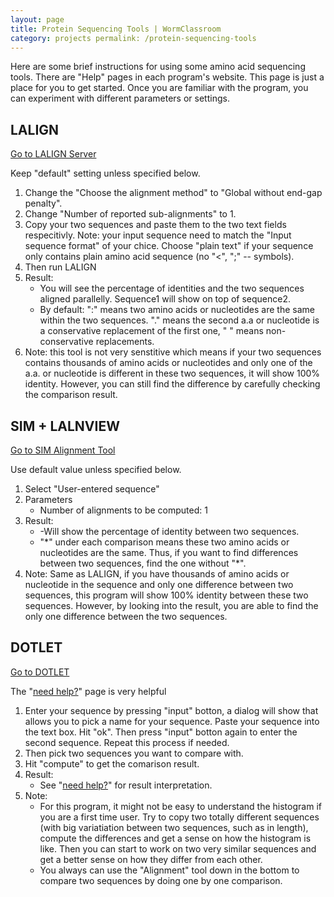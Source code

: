 ```yaml
---
layout: page
title: Protein Sequencing Tools | WormClassroom
category: projects permalink: /protein-sequencing-tools
---
```

Here are some brief instructions for using some amino acid sequencing
tools. There are "Help" pages in each program's website. This page is
just a place for you to get started. Once you are familiar with the
program, you can experiment with different parameters or settings.

LALIGN
------

[Go to LALIGN
Server](http://www.ch.embnet.org/software/LALIGN_form.html)

Keep "default" setting unless specified below.

1.  Change the "Choose the alignment method" to "Global without end-gap
    penalty".
2.  Change "Number of reported sub-alignments" to 1.
3.  Copy your two sequences and paste them to the two text fields
    respecitivly. Note: your input sequence need to match the "Input
    sequence format" of your chice. Choose "plain text" if your sequence
    only contains plain amino acid sequence (no "&lt;", ";" -- symbols).
4.  Then run LALIGN
5.  Result:
    -   You will see the percentage of identities and the two sequences
        aligned parallelly. Sequence1 will show on top of sequence2.
    -   By default: ":" means two amino acids or nucleotides are the
        same within the two sequences. "." means the second a.a or
        nucleotide is a conservative replacement of the first one, " "
        means non-conservative replacements.
6.  Note: this tool is not very senstitive which means if your two
    sequences contains thousands of amino acids or nucleotides and only
    one of the a.a. or nucleotide is different in these two sequences,
    it will show 100% identity. However, you can still find the
    difference by carefully checking the comparison result.

SIM + LALNVIEW
--------------

[Go to SIM Alignment Tool](http://web.expasy.org/error/removed.html)

Use default value unless specified below.

1.  Select "User-entered sequence"
2.  Parameters
    -   Number of alignments to be computed: 1
3.  Result:
    -   -Will show the percentage of identity between two sequences.
    -   "\*" under each comparison means these two amino acids or
        nucleotides are the same. Thus, if you want to find differences
        between two sequences, find the one without "\*".
4.  Note: Same as LALIGN, if you have thousands of amino acids or
    nucleotide in the sequence and only one difference between two
    sequences, this program will show 100% identity between these two
    sequences. However, by looking into the result, you are able to find
    the only one difference between the two sequences.

DOTLET
------

[Go to DOTLET](http://alggen.lsi.upc.es/softpublic/dotlet/Dotlet.html)

The "[need help?](http://ccg.vital-it.ch/java/dotlet/dotlet_help.html)"
page is very helpful

1.  Enter your sequence by pressing "input" botton, a dialog will show
    that allows you to pick a name for your sequence. Paste your
    sequence into the text box. Hit "ok". Then press "input" botton
    again to enter the second sequence. Repeat this process if needed.
2.  Then pick two sequences you want to compare with.
3.  Hit "compute" to get the comarison result.
4.  Result:
    -   See "[need
        help?](http://ccg.vital-it.ch/java/dotlet/dotlet_help.html)" for
        result interpretation.
5.  Note:
    -   For this program, it might not be easy to understand the
        histogram if you are a first time user. Try to copy two totally
        different sequences (with big variatiation between two
        sequences, such as in length), compute the differences and get a
        sense on how the histogram is like. Then you can start to work
        on two very similar sequences and get a better sense on how they
        differ from each other.
    -   You always can use the "Alignment" tool down in the bottom to
        compare two sequences by doing one by one comparison.

